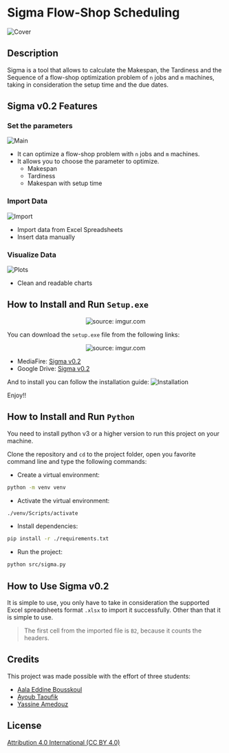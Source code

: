 # Sigma Flow-Shop Scheduling

![Cover](https://i.imgur.com/KHWTupe.jpg)

## Description

Sigma is a tool that allows to calculate the Makespan, the Tardiness and the Sequence of a flow-shop optimization problem of `n` jobs and `m` machines, taking in consideration the setup time and the due dates.

## Sigma v0.2 Features

### Set the parameters

![Main](https://i.imgur.com/MAhNlmR.png)

- It can optimize a flow-shop problem with `n` jobs and `m` machines.
- It allows you to choose the parameter to optimize.
  - Makespan
  - Tardiness
  - Makespan with setup time

### Import Data

![Import](https://i.imgur.com/QaYSDXR.png)

- Import data from Excel Spreadsheets
- Insert data manually

### Visualize Data

![Plots](https://i.imgur.com/oNZQhus.png)

- Clean and readable charts

## How to Install and Run `Setup.exe`

<p align="center">
<img src="https://i.imgur.com/qxTf3Jx.png" title="source: imgur.com" />
</p>

You can download the `setup.exe` file from the following links:

<p align="center">
<img src="https://i.imgur.com/MU39G42.png" title="source: imgur.com" />
</p>

- MediaFire: [Sigma v0.2](https://www.mediafire.com/file/n1lm9f2airkjzob/setupSigma_v0.2.exe/file)
- Google Drive: [Sigma v0.2](https://drive.google.com/file/d/1DGtkNNhTyQXGSvePanuuEBrqBD7fqKMS/view)

And to install you can follow the installation guide:
![Installation](https://i.imgur.com/k7WQb5h.png)

Enjoy!!

## How to Install and Run `Python`

You need to install python v3 or a higher version to run this project on your machine.

Clone the repository and `cd` to the project folder, open you favorite command line and type the following commands:

- Create a virtual environment:

```bash
python -m venv venv
```

- Activate the virtual environment:

```bash
./venv/Scripts/activate
```

- Install dependencies:

```bash
pip install -r ./requirements.txt
```

- Run the project:

```bash
python src/sigma.py
```

## How to Use Sigma v0.2

It is simple to use, you only have to take in consideration the supported Excel spreadsheets format `.xlsx` to import it successfully. Other than that it is simple to use.

> The first cell from the imported file is `B2`, because it counts the headers.

## Credits

This project was made possible with the effort of three students:

- [Aala Eddine Bousskoul](https://github.com/aalaebl)
- [Ayoub Taoufik](https://github.com/taoufikayoub)
- [Yassine Amedouz]()

## License

[Attribution 4.0 International (CC BY 4.0)](https://creativecommons.org/licenses/by/4.0/)
